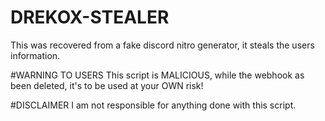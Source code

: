 # DREKOX-STEALER
This was recovered from a fake discord nitro generator, it steals the users information. 

#WARNING TO USERS
This script is MALICIOUS, while the webhook as been deleted, it's to be used at your OWN risk!

#DISCLAIMER
I am not responsible for anything done with this script. 
